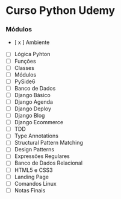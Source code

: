 # Curso Python Udemy
### Módulos
- [ x ] Ambiente
- [ ] Lógica Pyhton
- [ ] Funções
- [ ] Classes
- [ ] Módulos
- [ ] PySide6
- [ ] Banco de Dados
- [ ] Django Básico
- [ ] Django Agenda
- [ ] Django Deploy
- [ ] Django Blog
- [ ] Django Ecommerce
- [ ] TDD
- [ ] Type Annotations
- [ ] Structural Pattern Matching
- [ ] Design Patterns
- [ ] Expressões Regulares
- [ ] Banco de Dados Relacional
- [ ] HTML5 e CSS3
- [ ] Landing Page
- [ ] Comandos Linux
- [ ] Notas Finais